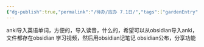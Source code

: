 ```yaml
---
{"dg-publish":true,"permalink":"/待办/应办 7.1日/","tags":["gardenEntry"]}
---
```



anki导入英语单词，方便的，导入读音，什么的，希望可以从obsidian导入anki，文件都存在obsidian
学习视频，然后用obsidian记笔记
obsidian公布，分享功能